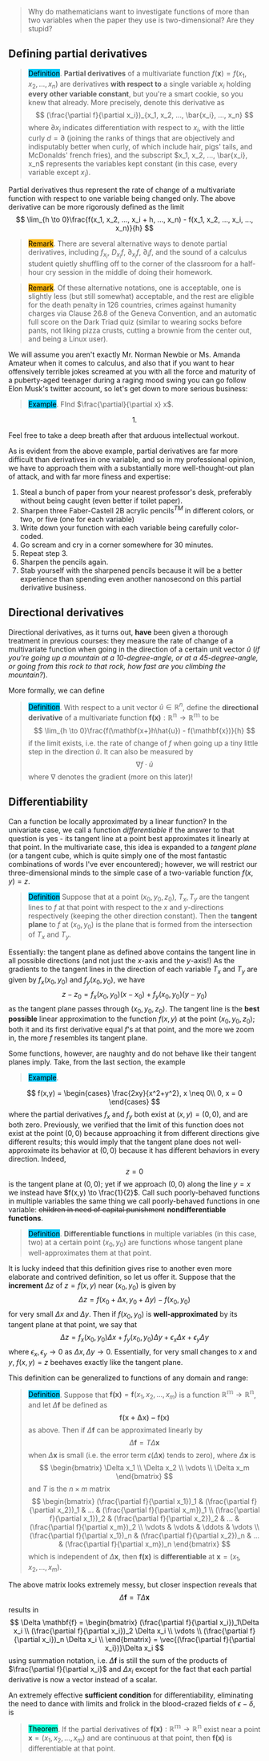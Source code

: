 

> Why do mathematicians want to investigate functions of more than two variables when the paper they use is two-dimensional? Are they stupid?

## Defining partial derivatives

> <span style="background-color: #03cafc; color: black;">Definition</span>. **Partial derivatives** of a multivariate function $f(\mathbf{x}) = f(x_1,x_2, ..., x_n)$ are derivatives **with respect to** a single variable $x_i$ holding **every other variable constant**, but you're a smart cookie, so you knew that already. More precisely, denote this derivative as
$$
(\frac{\partial f}{\partial x_i})_{x_1, x_2, ..., \bar{x_i}, ..., x_n}
$$
> where $\partial x_i$ indicates differentiation with respect to $x_i$, with the little curly $d = \partial$ (joining the ranks of things that are objectively and indisputably better when curly, of which include hair, pigs' tails, and McDonalds' french fries), and the subscript $x_1, x_2, ..., \bar{x_i}, x_n$ represents the variables kept constant (in this case, every variable except $x_i$). 

Partial derivatives thus represent the rate of change of a multivariate function with respect to one variable being changed only. 
The above derivative can be more rigorously defined as the limit
$$
\lim_{h \to 0}\frac{f(x_1, x_2, ..., x_i + h, ..., x_n) - f(x_1, x_2, ..., x_i, ..., x_n)}{h}
$$

> <span style="background-color: #ffb812; color: black;">Remark</span>. There are several alternative ways to denote partial derivatives, including $f_{x_i}$, $D_{x_i}f$, $\partial_{x_i}f$, $\partial_i f$, and the sound of a calculus student quietly shuffling off to the corner of the classroom for a half-hour cry session in the middle of doing their homework. 

> <span style="background-color: #ffb812; color: black;">Remark</span>. Of these alternative notations, one is acceptable, one is slightly less (but still somewhat) acceptable, and the rest are eligible for the death penalty in 126 countries, crimes against humanity charges via Clause 26.8 of the Geneva Convention, and an automatic full score on the Dark Triad quiz (similar to wearing socks before pants, not liking pizza crusts, cutting a brownie from the center out, and being a Linux user).

We will assume you aren't exactly Mr. Norman Newbie or Ms. Amanda Amateur when it comes to calculus, and also that if you want to hear offensively terrible jokes screamed at you with all the force and maturity of a puberty-aged teenager during a raging mood swing you can go follow Elon Musk's twitter account, so let's get down to more serious business:

> <span style="background-color: #03cafc; color: black;">Example</span>. FInd $\frac{\partial}{\partial x} x$.

$$
1.
$$

Feel free to take a deep breath after that arduous intellectual workout. 

As is evident from the above example, partial derivatives are far more difficult than derivatives in one variable, and so in my professional opinion, we have to approach them with a substantially more well-thought-out plan of attack, and with far more finess and expertise:
1. Steal a bunch of paper from your nearest professor's desk, preferably without being caught (even better if toilet paper).
1. Sharpen three Faber-Castell 2B acrylic pencils$^{TM}$ in different colors, or two, or five (one for each variable)
2. Write down your function with each variable being carefully color-coded.
3. Go scream and cry in a corner somewhere for 30 minutes.
4. Repeat step 3.
5. Sharpen the pencils again.
6. Stab yourself with the sharpened pencils because it will be a better experience than spending even another nanosecond on this partial derivative business.

## Directional derivatives

Directional derivatives, as it turns out, **have** been given a thorough treatment in previous courses: they measure the rate of change of a multivariate function when going in the direction of a certain unit vector $\hat{u}$ (*if you're going up a mountain at a 10-degree-angle, or at a 45-degree-angle, or going from this rock to that rock, how fast are you climbing the mountain?*). 

More formally, we can define

> <span style="background-color: #03cafc; color: black;">Definition</span>. With respect to a unit vector $\hat{u} \in \mathbb{R}^n$, define the **directional derivative** of a multivariate function $\mathbf{f(x)}: \mathbb{R^n \to R^m}$ to be
$$
\lim_{h \to 0}\frac{f(\mathbf{x+}h\hat{u}) - f(\mathbf{x})}{h}
$$
> if the limit exists, i.e. the rate of change of $f$ when going up a tiny little step in the direction $\hat{u}$. It can also be measured by
$$
\nabla f \cdot \hat{u}
$$
> where $\nabla$ denotes the gradient (more on this later)!

## Differentiability

Can a function be locally approximated by a linear function? In the univariate case, we call a function *differentiable* if the answer to that question is yes - its tangent line at a point best approximates it linearly at that point. In the multivariate case, this idea is expanded to a *tangent plane* (or a tangent cube, which is quite simply one of the most fantastic combinations of words I've ever encountered); however, we will restrict our three-dimensional minds to the simple case of a two-variable function $f(x,y) = z$.

> <span style="background-color: #03cafc; color: black;">Definition</span> Suppose that at a point $(x_0, y_0, z_0)$, $T_x, T_y$ are the tangent lines to $f$ at that point with respect to the $x$ and $y$-directions respectively (keeping the other direction constant). Then the **tangent plane** to $f$ at $(x_0,y_0)$ is the plane that is formed from the intersection of $T_x$ and $T_y$.

Essentially: the tangent plane as defined above contains the tangent line in all possible directions (and not just the $x$-axis and the $y$-axis!) As the gradients to the tangent lines in the direction of each variable $T_x$ and $T_y$ are given by $f_x(x_0,y_0)$ and $f_y(x_0,y_0)$, we have
$$
z - z_0 = f_x(x_0, y_0)(x-x_0) + f_y(x_0,y_0)(y-y_0)
$$
as the tangent plane passes through $(x_0,y_0,z_0)$. The tangent line is the **best possible** linear approximation to the function $f(x,y)$ at the point $(x_0,y_0,z_0)$; both it and its first derivative equal $f$'s at that point, and the more we zoom in, the more $f$ resembles its tangent plane.

Some functions, however, are naughty and do not behave like their tangent planes imply. Take, from the last section, the example

> <span style="background-color: #03cafc; color: black;">Example</span>.

$$
f(x,y) = \begin{cases}
\frac{2xy}{x^2+y^2}, x \neq 0\\
0, x = 0
\end{cases}
$$
where the partial derivatives $f_x$ and $f_y$ both exist at $(x,y) = (0,0)$, and are both zero. Previously, we verified that the limit of this function does not exist at the point $(0,0)$ because approaching it from different directions give different results; this would imply that the tangent plane does not well-approximate its behavior at $(0,0)$ because it has different behaviors in every direction. Indeed,
$$
z = 0
$$
is the tangent plane at $(0,0)$; yet if we approach $(0,0)$ along the line $y = x$ we instead have $f(x,y) \to \frac{1}{2}$. Call such poorly-behaved functions in multiple variables the same thing we call poorly-behaved functions in one variable: ~~children in need of capital punishment~~ **nondifferentiable functions**.

> <span style="background-color: #03cafc; color: black;">Definition</span>. **Differentiable functions** in multiple variables (in this case, two) at a certain point $(x_0,y_0)$ are functions whose tangent plane well-approximates them at that point.

It is lucky indeed that this definition gives rise to another even more elaborate and contrived definition, so let us offer it. Suppose that the **increment** $\Delta z$ of $z = f(x,y)$ near $(x_0, y_0)$ is given by
$$
\Delta z = f(x_0 + \Delta x, y_0 + \Delta y) - f(x_0, y_0)
$$
for very small $\Delta x$ and $\Delta y$. Then if $f(x_0,y_0)$ is **well-approximated** by its tangent plane at that point, we say that
$$
\Delta z = f_x(x_0, y_0) \Delta x + f_y(x_0, y_0)\Delta y + \epsilon_x \Delta x + \epsilon_y \Delta y
$$
where $\epsilon_x, \epsilon_y \to 0$ as $\Delta x, \Delta y \to 0$. Essentially, for very small changes to $x$ and $y$, $f(x,y)=z$ beehaves exactly like the tangent plane.

This definition can be generalized to functions of any domain and range:

> <span style="background-color: #03cafc; color: black;">Definition</span>. Suppose that $\mathbf{f(x)} = \mathbf{f}(x_1, x_2, ..., x_m)$ is a function $\mathbb{R^m \to R^n}$, and let $\Delta \mathbf{f}$ be defined as 
$$
\mathbf{f(x+\Delta x) - f(x)}
$$
> as above. Then if $\Delta\mathbf{f}$ can be approximated linearly by
$$
\Delta \mathbf{f} = T \Delta \mathbf{x} 
$$
> when $\Delta \mathbf{x}$ is small (i.e. the error term $\epsilon(\Delta \mathbf{x})$ tends to zero), where $\Delta \mathbf{x}$ is
$$
\begin{bmatrix}
\Delta x_1 \\
\Delta x_2 \\
\vdots \\
\Delta x_m
\end{bmatrix}
$$
> and $T$ is the $n \times m$ matrix
$$
\begin{bmatrix}
(\frac{\partial f}{\partial x_1})_1 &  (\frac{\partial f}{\partial x_2})_1 & ... & (\frac{\partial f}{\partial x_m})_1 \\
(\frac{\partial f}{\partial x_1})_2 & (\frac{\partial f}{\partial x_2})_2 & ... & (\frac{\partial f}{\partial x_m})_2 \\
\vdots & \vdots & \ddots & \vdots \\
(\frac{\partial f}{\partial x_1})_n & (\frac{\partial f}{\partial x_2})_n & ... & (\frac{\partial f}{\partial x_m})_n
\end{bmatrix}
$$
> which is independent of $\Delta \mathbf{x}$, then $\mathbf{f(x)}$ is **differentiable** at $\mathbf{x} = (x_1, x_2, ..., x_m)$.

The above matrix looks extremely messy, but closer inspection reveals that 
$$
\Delta \mathbf{f} = T \Delta \mathbf{x} 
$$
results in
$$
\Delta \mathbf{f} = 
\begin{bmatrix}
(\frac{\partial f}{\partial x_i})_1\Delta x_i \\
(\frac{\partial f}{\partial x_i})_2 \Delta x_i \\
\vdots \\
(\frac{\partial f}{\partial x_i})_n \Delta x_i \\
\end{bmatrix} = \vec{(\frac{\partial f}{\partial x_i})}\Delta x_i
$$
using summation notation, i.e. $\Delta \mathbf{f}$ is still the sum of the products of $\frac{\partial f}{\partial x_i}$ and $\Delta x_i$ except for the fact that each partial derivative is now a vector instead of a scalar.

An extremely effective **sufficient condition** for differentiability, eliminating the need to dance with limits and frolick in the blood-crazed fields of $\epsilon-\delta$, is

> <span style="background-color: #12ffd7; color: black;">Theorem</span>. If the partial derivatives of $\mathbf{f(x)}: \mathbb{R^m \to R^n}$ exist near a point $\mathbf{x} = (x_1, x_2, ..., x_m)$ and are continuous at that point, then $\mathbf{f(x)}$ is differentiable at that point.
